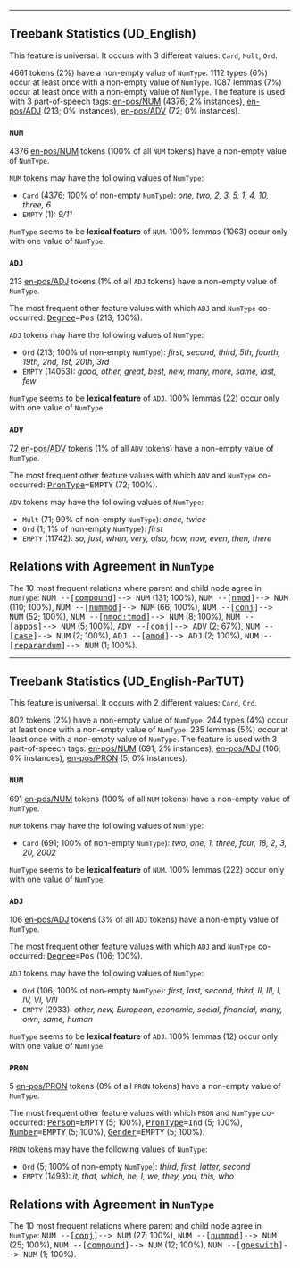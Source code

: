 

--------------------------------------------------------------------------------

## Treebank Statistics (UD_English)

This feature is universal.
It occurs with 3 different values: `Card`, `Mult`, `Ord`.

4661 tokens (2%) have a non-empty value of `NumType`.
1112 types (6%) occur at least once with a non-empty value of `NumType`.
1087 lemmas (7%) occur at least once with a non-empty value of `NumType`.
The feature is used with 3 part-of-speech tags: [en-pos/NUM]() (4376; 2% instances), [en-pos/ADJ]() (213; 0% instances), [en-pos/ADV]() (72; 0% instances).

### `NUM`

4376 [en-pos/NUM]() tokens (100% of all `NUM` tokens) have a non-empty value of `NumType`.

`NUM` tokens may have the following values of `NumType`:

* `Card` (4376; 100% of non-empty `NumType`): <em>one, two, 2, 3, 5, 1, 4, 10, three, 6</em>
* `EMPTY` (1): <em>9/11</em>

`NumType` seems to be **lexical feature** of `NUM`. 100% lemmas (1063) occur only with one value of `NumType`.

### `ADJ`

213 [en-pos/ADJ]() tokens (1% of all `ADJ` tokens) have a non-empty value of `NumType`.

The most frequent other feature values with which `ADJ` and `NumType` co-occurred: <tt><a href="Degree.html">Degree</a>=Pos</tt> (213; 100%).

`ADJ` tokens may have the following values of `NumType`:

* `Ord` (213; 100% of non-empty `NumType`): <em>first, second, third, 5th, fourth, 19th, 2nd, 1st, 20th, 3rd</em>
* `EMPTY` (14053): <em>good, other, great, best, new, many, more, same, last, few</em>

`NumType` seems to be **lexical feature** of `ADJ`. 100% lemmas (22) occur only with one value of `NumType`.

### `ADV`

72 [en-pos/ADV]() tokens (1% of all `ADV` tokens) have a non-empty value of `NumType`.

The most frequent other feature values with which `ADV` and `NumType` co-occurred: <tt><a href="PronType.html">PronType</a>=EMPTY</tt> (72; 100%).

`ADV` tokens may have the following values of `NumType`:

* `Mult` (71; 99% of non-empty `NumType`): <em>once, twice</em>
* `Ord` (1; 1% of non-empty `NumType`): <em>first</em>
* `EMPTY` (11742): <em>so, just, when, very, also, how, now, even, then, there</em>

## Relations with Agreement in `NumType`

The 10 most frequent relations where parent and child node agree in `NumType`:
<tt>NUM --[<a href="../dep/compound.html">compound</a>]--> NUM</tt> (131; 100%),
<tt>NUM --[<a href="../dep/nmod.html">nmod</a>]--> NUM</tt> (110; 100%),
<tt>NUM --[<a href="../dep/nummod.html">nummod</a>]--> NUM</tt> (66; 100%),
<tt>NUM --[<a href="../dep/conj.html">conj</a>]--> NUM</tt> (52; 100%),
<tt>NUM --[<a href="../dep/nmod:tmod.html">nmod:tmod</a>]--> NUM</tt> (8; 100%),
<tt>NUM --[<a href="../dep/appos.html">appos</a>]--> NUM</tt> (5; 100%),
<tt>ADV --[<a href="../dep/conj.html">conj</a>]--> ADV</tt> (2; 67%),
<tt>NUM --[<a href="../dep/case.html">case</a>]--> NUM</tt> (2; 100%),
<tt>ADJ --[<a href="../dep/amod.html">amod</a>]--> ADJ</tt> (2; 100%),
<tt>NUM --[<a href="../dep/reparandum.html">reparandum</a>]--> NUM</tt> (1; 100%).



--------------------------------------------------------------------------------

## Treebank Statistics (UD_English-ParTUT)

This feature is universal.
It occurs with 2 different values: `Card`, `Ord`.

802 tokens (2%) have a non-empty value of `NumType`.
244 types (4%) occur at least once with a non-empty value of `NumType`.
235 lemmas (5%) occur at least once with a non-empty value of `NumType`.
The feature is used with 3 part-of-speech tags: [en-pos/NUM]() (691; 2% instances), [en-pos/ADJ]() (106; 0% instances), [en-pos/PRON]() (5; 0% instances).

### `NUM`

691 [en-pos/NUM]() tokens (100% of all `NUM` tokens) have a non-empty value of `NumType`.

`NUM` tokens may have the following values of `NumType`:

* `Card` (691; 100% of non-empty `NumType`): <em>two, one, 1, three, four, 18, 2, 3, 20, 2002</em>

`NumType` seems to be **lexical feature** of `NUM`. 100% lemmas (222) occur only with one value of `NumType`.

### `ADJ`

106 [en-pos/ADJ]() tokens (3% of all `ADJ` tokens) have a non-empty value of `NumType`.

The most frequent other feature values with which `ADJ` and `NumType` co-occurred: <tt><a href="Degree.html">Degree</a>=Pos</tt> (106; 100%).

`ADJ` tokens may have the following values of `NumType`:

* `Ord` (106; 100% of non-empty `NumType`): <em>first, last, second, third, II, III, I, IV, VI, VIII</em>
* `EMPTY` (2933): <em>other, new, European, economic, social, financial, many, own, same, human</em>

`NumType` seems to be **lexical feature** of `ADJ`. 100% lemmas (12) occur only with one value of `NumType`.

### `PRON`

5 [en-pos/PRON]() tokens (0% of all `PRON` tokens) have a non-empty value of `NumType`.

The most frequent other feature values with which `PRON` and `NumType` co-occurred: <tt><a href="Person.html">Person</a>=EMPTY</tt> (5; 100%), <tt><a href="PronType.html">PronType</a>=Ind</tt> (5; 100%), <tt><a href="Number.html">Number</a>=EMPTY</tt> (5; 100%), <tt><a href="Gender.html">Gender</a>=EMPTY</tt> (5; 100%).

`PRON` tokens may have the following values of `NumType`:

* `Ord` (5; 100% of non-empty `NumType`): <em>third, first, latter, second</em>
* `EMPTY` (1493): <em>it, that, which, he, I, we, they, you, this, who</em>

## Relations with Agreement in `NumType`

The 10 most frequent relations where parent and child node agree in `NumType`:
<tt>NUM --[<a href="../dep/conj.html">conj</a>]--> NUM</tt> (27; 100%),
<tt>NUM --[<a href="../dep/nummod.html">nummod</a>]--> NUM</tt> (25; 100%),
<tt>NUM --[<a href="../dep/compound.html">compound</a>]--> NUM</tt> (12; 100%),
<tt>NUM --[<a href="../dep/goeswith.html">goeswith</a>]--> NUM</tt> (1; 100%).

